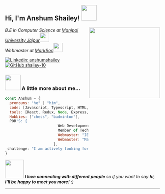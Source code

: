 <h2> Hi, I'm Anshum Shailey! <img src="https://media.giphy.com/media/mGcNjsfWAjY5AEZNw6/giphy.gif" width="50"></h2>
<img align='right' src="https://miro.medium.com/max/1400/0*C-cPP9D2MIyeexAT.gif" width="230">
<p><em> B.E in Computer Science at <a href="https://jaipur.manipal.edu/">Manipal University Jaipur</a><img src="https://media.giphy.com/media/fYSnHlufseco8Fh93Z/giphy.gif" width="30"></br>Webmaster at <a href="http://marksoc.com/">MarkSoc</a><img src="https://media.giphy.com/media/WUlplcMpOCEmTGBtBW/giphy.gif" width="30"> 
</em></p>

[![Linkedin: anshumshailey](https://img.shields.io/badge/-anshumshailey-blue?style=flat-square&logo=Linkedin&logoColor=white&link=https://www.linkedin.com/in/anshumshailey/)](https://www.linkedin.com/in/anshumshailey/)
[![GitHub shailey-10](https://img.shields.io/github/followers/thaiane?label=follow&style=social)](https://github.com/shailey-10)


### <img src="https://media.giphy.com/media/VgCDAzcKvsR6OM0uWg/giphy.gif" width="50"> A little more about me...  

```javascript
const Anshum = {
  pronouns: "he" | "him",
  code: [Javascript, Typescript, HTML, CSS, Python, Java, MongoDB, Firebase],
  tools: [React, Redux, Node, Express, Bootstrap, Material UI, GIT],
  Hobbies: ["chess", "badminton"],
  POR'S: {
                        Web Development Intern: "Delhi Digital Co",
                        Member of Technical Staff: "Webloom",
                        Webmaster: "IEESBMUJ",
                        Webmaster: "MarkSoc"
                      },
 challenge: "I am actively looking for Summer Internships"
}
```

<img src="https://media.giphy.com/media/LnQjpWaON8nhr21vNW/giphy.gif" width="60"> <em><b>I love connecting with different people</b> so if you want to say <b>hi, I'll be happy to meet you more!</b> :)</em>

---
